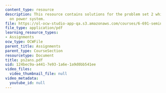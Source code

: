 ```yaml
---
content_type: resource
description: This resource contains solutions for the problem set 2 which was based
  on power system.
file: https://ol-ocw-studio-app-qa.s3.amazonaws.com/courses/6-691-seminar-in-electric-power-systems-spring-2006/124bec9aa4417e931a6e1a9d0bb541ee_ps2ans.pdf
file_type: application/pdf
learning_resource_types:
- Assignments
ocw_type: OCWFile
parent_title: Assignments
parent_type: CourseSection
resourcetype: Document
title: ps2ans.pdf
uid: 124bec9a-a441-7e93-1a6e-1a9d0bb541ee
video_files:
  video_thumbnail_file: null
video_metadata:
  youtube_id: null
---
```


